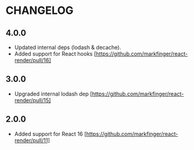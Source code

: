 # CHANGELOG

## 4.0.0

- Updated internal deps (lodash & decache).
- Added support for React hooks [https://github.com/markfinger/react-render/pull/16]

## 3.0.0

- Upgraded internal lodash dep [https://github.com/markfinger/react-render/pull/15]

## 2.0.0

- Added support for React 16 [https://github.com/markfinger/react-render/pull/11]
